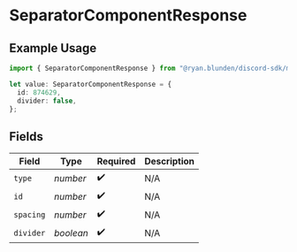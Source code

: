 # SeparatorComponentResponse

## Example Usage

```typescript
import { SeparatorComponentResponse } from "@ryan.blunden/discord-sdk/models/components";

let value: SeparatorComponentResponse = {
  id: 874629,
  divider: false,
};
```

## Fields

| Field              | Type               | Required           | Description        |
| ------------------ | ------------------ | ------------------ | ------------------ |
| `type`             | *number*           | :heavy_check_mark: | N/A                |
| `id`               | *number*           | :heavy_check_mark: | N/A                |
| `spacing`          | *number*           | :heavy_check_mark: | N/A                |
| `divider`          | *boolean*          | :heavy_check_mark: | N/A                |